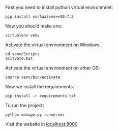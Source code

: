 First you need to install python virtual environmnet:
```
pip install virtualenv==20.7.2
```
Now you should make one:
```
virtualenv venv
```
Activate the virtual environment on Windows:
```
cd venv/Scripts
acitvate.bat
```
Activate the virtual environment on other OS:
```
source venv/bin/activate
```
Now we install the requirements:
```
pip install -r requirements.txt
```
To run the project:
```
python manage.py runserver
```
Visit the website in [localhost:8000](localhost:8000)